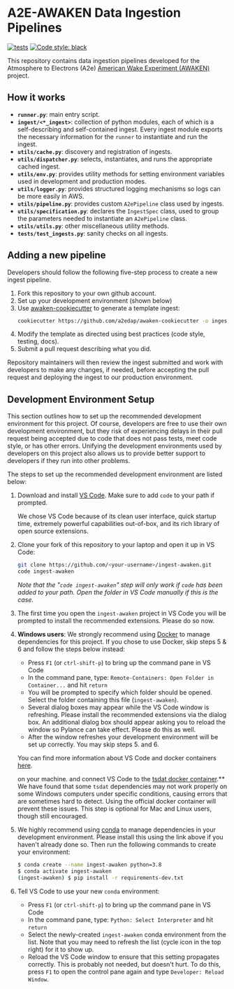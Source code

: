# A2E-AWAKEN Data Ingestion Pipelines

[![tests](https://github.com/a2edap/ingest-awaken/actions/workflows/tests.yml/badge.svg)](https://github.com/a2edap/ingest-awaken/actions/workflows/tests.yml)
[![Code style: black](https://img.shields.io/badge/code%20style-black-000000.svg)](https://github.com/psf/black)

This repository contains data ingestion pipelines developed for the Atmosphere to
Electrons (A2e) [American Wake Experiment (AWAKEN)](https://a2e.energy.gov/projects/awaken)
project.

## How it works

- **`runner.py`**: main entry script.
- **`ingest/<*_ingest>`**: collection of python modules, each of which is a
self-describing and self-contained ingest. Every ingest module exports the necessary
information for the `runner` to instantiate and run the ingest.
- **`utils/cache.py`**: discovery and registration of ingests.
- **`utils/dispatcher.py`**: selects, instantiates, and runs the appropriate cached
ingest.
- **`utils/env.py`**: provides utility methods for setting environment variables used
in development and production modes.
- **`utils/logger.py`**: provides structured logging mechanisms so logs can be more
easily in AWS.
- **`utils/pipeline.py`**: provides custom `A2ePipeline` class used by ingests.
- **`utils/specification.py`**: declares the `IngestSpec` class, used to group the
parameters needed to instantiate an `A2ePipeline` class.
- **`utils/utils.py`**: other miscellaneous utility methods.
- **`tests/test_ingests.py`**: sanity checks on all ingests.



## Adding a new pipeline

Developers should follow the following five-step process to create a new ingest
pipeline.

1. Fork this repository to your own github account.
2. Set up your development environment (shown below)
3. Use [awaken-cookiecutter](https://github.com/a2edap/awaken-cookiecutter) to generate
a template ingest:
    ```bash
    cookiecutter https://github.com/a2edap/awaken-cookiecutter -o ingest/
    ```
4. Modify the template as directed using best practices (code style, testing, docs).
5. Submit a pull request describing what you did.

Repository maintainers will then review the ingest submitted and work with developers
to make any changes, if needed, before accepting the pull request and deploying the
ingest to our production environment.


## Development Environment Setup

This section outlines how to set up the recommended development environment for this
project. Of course, developers are free to use their own development environment, but
they risk of experiencing delays in their pull request being accepted due to code that
does not pass tests, meet code style, or has other errors. Unifying the development
environments used by developers on this project also allows us to provide better
support to developers if they run into other problems.

The steps to set up the recommended development environment are listed below:

1. Download and install [VS Code](https://code.visualstudio.com). Make sure to add 
`code` to your path if prompted.

    We chose VS Code because of its clean user interface, quick startup time, extremely
    powerful capabilities out-of-box, and its rich library of open source extensions.

2. Clone your fork of this repository to your laptop and open it up in VS Code:
    ```bash
    git clone https://github.com/<your-username>/ingest-awaken.git
    code ingest-awaken
    ```
    *Note that the "`code ingest-awaken`" step will only work if `code` has been added
    to your path. Open the folder in VS Code manually if this is the case.*

3. The first time you open the `ingest-awaken` project in VS Code you will be prompted
to install the recommended extensions. Please do so now.

4. **Windows users**: We strongly recommend using 
[Docker](https://www.docker.com/products/docker-desktop) to manage dependencies for
this project. If you chose to use Docker, skip steps 5 & 6 and follow the steps below
instead:
    - Press `F1` (or `ctrl-shift-p`) to bring up the command pane in VS Code
    - In the command pane, type: `Remote-Containers: Open Folder in Container...` and
    hit `return`
    - You will be prompted to specify which folder should be opened. Select the folder
    containing this file (`ingest-awaken`).
    - Several dialog boxes may appear while the VS Code window is refreshing. Please
    install the recommended extensions via the dialog box. An additional dialog box
    should appear asking you to reload the window so Pylance can take effect. Please do
    this as well.
    - After the window refreshes your development environment will be set up correctly.
    You may skip steps 5. and 6.

    You can find more information about VS Code and docker containers
    [here](https://code.visualstudio.com/docs/remote/containers).

    on your machine. and connect VS Code to the [tsdat docker container](https://hub.docker.com/repository/docker/tsdat/tsdat/general).**
    We have found that some `tsdat` dependencies may not work properly on some Windows
    computers under specific conditions, causing errors that are sometimes hard to detect.
    Using the official docker container will prevent these issues. This step is optional
    for Mac and Linux users, though still encouraged.

5. We highly recommend using [conda](https://docs.anaconda.com/anaconda/install/) to
manage dependencies in your development environment. Please install this using the link
above if you haven't already done so. Then run the following commands to create your
environment:
    
    ```bash
    $ conda create --name ingest-awaken python=3.8
    $ conda activate ingest-awaken
    (ingest-awaken) $ pip install -r requirements-dev.txt
    ```

6. Tell VS Code to use your new `conda` environment:
    - Press `F1` (or `ctrl-shift-p`) to bring up the command pane in VS Code
    - In the command pane, type: `Python: Select Interpreter` and hit `return`
    - Select the newly-created `ingest-awaken` conda environment from the list. Note
    that you may need to refresh the list (cycle icon in the top right) for it to show
    up.
    - Reload the VS Code window to ensure that this setting propagates correctly.
    This is probably not needed, but doesn't hurt. To do this, press `F1` to open
    the control pane again and type `Developer: Reload Window`.
